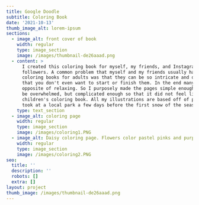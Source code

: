 ```yaml
---
title: Google Doodle
subtitle: Coloring Book
date: '2021-10-13'
thumb_image_alt: lorem-ipsum
sections:
  - image_alt: front cover of book
    width: regular
    type: image_section
    image: /images/thumbnail-de26aaad.png
  - content: >
      I created this coloring book for myself, my friends, and Instagram
      followers. A common problem that myself and my friends usually had with
      coloring books for adults was that they can be so intricate and detailed
      that you don't even want to start or finish them. In the end many are the
      opposite of relaxing. So I purposely made the pages simple enough to not
      be overwhelmed, but complicated enough so that it did not feel like a
      children's coloring book. All my illustrations are based off of photos I
      took at a local park a few days before the first snow of the season.
    type: text_section
  - image_alt: coloring page
    width: regular
    type: image_section
    image: /images/coloring1.PNG
  - image_alt: Daisy coloring page. Flowers color pastel pinks and purples.
    width: regular
    type: image_section
    image: /images/coloring2.PNG
seo:
  title: ''
  description: ''
  robots: []
  extra: []
layout: project
thumb_image: /images/thumbnail-de26aaad.png
---
```

